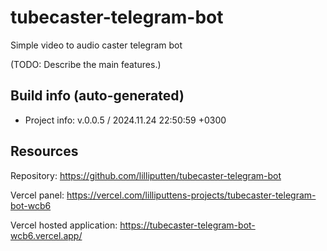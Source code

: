 <!--
 @since 2024.11.20, 02:55
 @changed 2024.11.20, 02:55
-->

# tubecaster-telegram-bot

Simple video to audio caster telegram bot

(TODO: Describe the main features.)

## Build info (auto-generated)

- Project info: v.0.0.5 / 2024.11.24 22:50:59 +0300

## Resources

Repository: https://github.com/lilliputten/tubecaster-telegram-bot

Vercel panel: https://vercel.com/lilliputtens-projects/tubecaster-telegram-bot-wcb6

Vercel hosted application: https://tubecaster-telegram-bot-wcb6.vercel.app/
